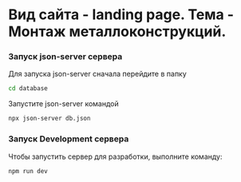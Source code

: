 # Вид сайта - landing page. Тема - Монтаж металлоконструкций.

### Запуск json-server сервера

Для запуска json-server сначала перейдите в папку

```sh
cd database
```

Запустите json-server командой

```sh
npx json-server db.json
```

### Запуск Development сервера

Чтобы запустить сервер для разработки, выполните команду:

```sh
npm run dev
```

